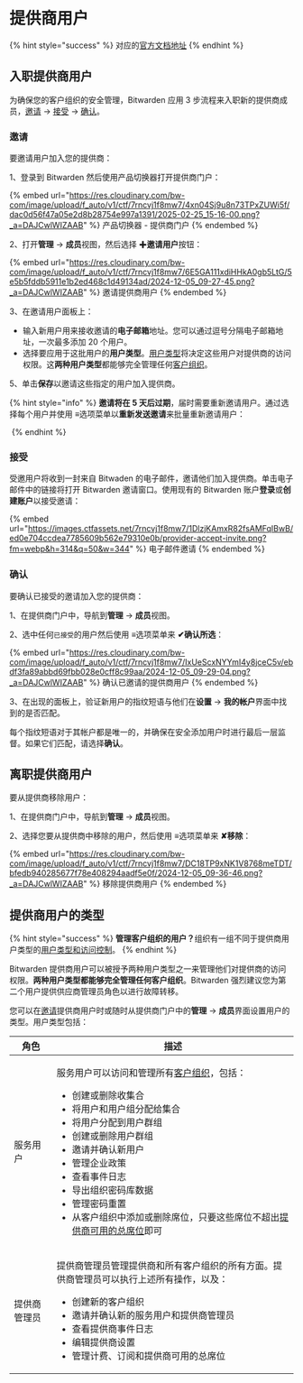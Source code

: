 # 提供商用户

{% hint style="success" %}
对应的[官方文档地址](https://bitwarden.com/help/article/provider-users/)
{% endhint %}

## 入职提供商用户 <a href="#onboard-provider-users" id="onboard-provider-users"></a>

为确保您的客户组织的安全管理，Bitwarden 应用 3 步流程来入职新的提供商成员​​，[邀请](provider-users.md#invite) → [接受](provider-users.md#accept) → [确认](provider-users.md#confirm)。

### 邀请 <a href="#invite" id="invite"></a>

要邀请用户加入您的提供商：

1、登录到 Bitwarden 然后使用产品切换器打开提供商门户：

{% embed url="https://res.cloudinary.com/bw-com/image/upload/f_auto/v1/ctf/7rncvj1f8mw7/4xn04Sj9u8n73TPxZUWi5f/dac0d56f47a05e2d8b28754e997a1391/2025-02-25_15-16-00.png?_a=DAJCwlWIZAAB" %}
产品切换器 - 提供商门户
{% endembed %}

2、打开**管理** → **成员**视图，然后选择 ✚**邀请用户**按钮：

{% embed url="https://res.cloudinary.com/bw-com/image/upload/f_auto/v1/ctf/7rncvj1f8mw7/6E5GA111xdiHHkA0gb5LtG/5e5b5fddb5911e1b2ed468c1d49134ad/2024-12-05_09-27-45.png?_a=DAJCwlWIZAAB" %}
邀请提供商用户
{% endembed %}

3、在邀请用户面板上：

* 输入新用户用来接收邀请的**电子邮箱**地址。您可以通过逗号分隔电子邮箱地址，一次最多添加 20 个用户。
* 选择要应用于这批用户的**用户类型**。[用户类型](provider-users.md#provider-user-types)将决定这些用户对提供商的访问权限。这**两种用户类型**都能够完全管理任何[客户组织](start-a-client-organization.md)。

5、单击**保存**以邀请这些指定的用户加入提供商。

{% hint style="info" %}
**邀请将在 5 天后过期**，届时需要重新邀请用户。通过选择每个用户并使用 **≡**&#x9009;项菜单以**重新发送邀请**来批量重新邀请用户：

<img src="https://res.cloudinary.com/bw-com/image/upload/f_auto/v1/ctf/7rncvj1f8mw7/6Sx6YxDzCYoaw7qFGgMvvv/77c341b80fd47aa6865821c30a887a8c/2024-12-05_09-34-07.png?_a=DAJCwlWIZAAB" alt="" data-size="original">
{% endhint %}

### 接受 <a href="#accept" id="accept"></a>

受邀用户将收到一封来自 Bitwaden 的电子邮件，邀请他们加入提供商。单击电子邮件中的链接将打开 Bitwarden 邀请窗口。使用现有的 Bitwarden 账户**登录**或**创建账户**以接受邀请：

{% embed url="https://images.ctfassets.net/7rncvj1f8mw7/1DlzjKAmxR82fsAMFqIBwB/ed0e704ccdea7785609b562e79310e0b/provider-accept-invite.png?fm=webp&h=314&q=50&w=344" %}
电子邮件邀请
{% endembed %}

### 确认 <a href="#confirm" id="confirm"></a>

要确认已接受的邀请加入您的提供商：

1、在提供商门户中，导航到**管理** → **成员**视图。

2、选中任何`已接受`的用户然后使用 **≡**&#x9009;项菜单来 **✔︎确认所选**：

{% embed url="https://res.cloudinary.com/bw-com/image/upload/f_auto/v1/ctf/7rncvj1f8mw7/IxUeScxNYYmI4y8jceC5v/ebdf3fa89abbd69fbb028e0cff8c99aa/2024-12-05_09-29-04.png?_a=DAJCwlWIZAAB" %}
确认已邀请的提供商用户
{% endembed %}

3、在出现的面板上，验证新用户的指纹短语与他们在**设置** → **我的帐户**界面中找到的是否匹配。

每个指纹短语对于其帐户都是唯一的，并确保在安全添加用户时进行最后一层监督。如果它们匹配，请选择**确认**。

## 离职提供商用户 <a href="#offboard-users" id="offboard-users"></a>

要从提供商移除用户：

1、在提供商门户中，导航到**管理** → **成员**视图。

2、选择您要从提供商中移除的用户，然后使用 **≡**&#x9009;项菜单来 **✘移除**：

{% embed url="https://res.cloudinary.com/bw-com/image/upload/f_auto/v1/ctf/7rncvj1f8mw7/DC18TP9xNK1V8768meTDT/bfedb940285677f78e408294aadf5e0f/2024-12-05_09-36-46.png?_a=DAJCwlWIZAAB" %}
移除提供商用户
{% endembed %}

## 提供商用户的类型 <a href="#provider-user-types" id="provider-user-types"></a>

{% hint style="success" %}
**管理客户组织的用户？**&#x7EC4;织有一组不同于提供商用户类型的[用户类型和访问控制](../admin-console/user-management/member-roles-and-permissions.md)。
{% endhint %}

Bitwarden 提供商用户可以被授予两种用户类型之一来管理他们对提供商的访问权限。**两种用户类型都能够完全管理任何客户组织**。Bitwarden 强烈建议您为第二个用户提供供应商管理员角色以进行故障转移。

您可以在[邀请](provider-users.md#invite)提供商用户时或随时从提供商门户中的**管理** → **成员**界面设置用户的类型。用户类型包括：

| 角色     | 描述                                                                                                                                                                                                                                                                                                                                                |
| ------ | ------------------------------------------------------------------------------------------------------------------------------------------------------------------------------------------------------------------------------------------------------------------------------------------------------------------------------------------------- |
| 服务用户   | <p>服务用户可以访问和管理所有<a href="start-a-client-organization.md">客户组织</a>，包括：</p><ul><li>创建或删除收集合</li><li>将用户和用户组分配给集合</li><li>将用户分配到用户群组</li><li>创建或删除用户群组</li><li>邀请并确认新用户</li><li>管理企业政策</li><li>查看事件日志</li><li>导出组织密码库数据</li><li>管理密码重置</li><li>从客户组织中添加或删除席位，只要这些席位不超出<a href="provider-billing.md#about-provider-billing">提供商可用的总席位</a>即可</li></ul> |
| 提供商管理员 | <p>提供商管理员管理提供商和所有客户组织的所有方面。提供商管理员可以执行上述所有操作，以及：</p><ul><li>创建新的客户组织</li><li>邀请并确认新的服务用户和提供商管理员</li><li>查看提供商事件日志</li><li>编辑提供商设置</li><li>管理计费、订阅和提供商可用的总席位</li></ul>                                                                                                                                                                              |
